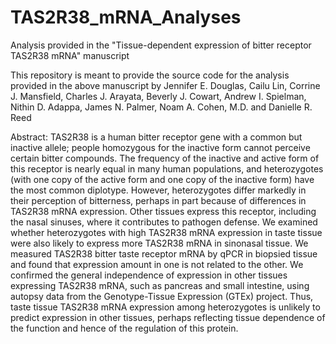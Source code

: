 # TAS2R38_mRNA_Analyses
Analysis provided in the "Tissue-dependent expression of bitter receptor TAS2R38 mRNA" manuscript

This repository is meant to provide the source code for the analysis provided in the above manuscript by Jennifer E. Douglas, Cailu Lin, Corrine J. Mansfield, Charles J. Arayata, Beverly J. Cowart, Andrew I. Spielman, Nithin D. Adappa, James N. Palmer, Noam A. Cohen, M.D. and Danielle R. Reed

Abstract: TAS2R38 is a human bitter receptor gene with a common but inactive allele; people homozygous for the inactive form cannot perceive certain bitter compounds. The frequency of the inactive and active form of this receptor is nearly equal in many human populations, and heterozygotes (with one copy of the active form and one copy of the inactive form) have the most common diplotype. However, heterozygotes differ markedly in their perception of bitterness, perhaps in part because of differences in TAS2R38 mRNA expression. Other tissues express this receptor, including the nasal sinuses, where it contributes to pathogen defense. We examined whether heterozygotes with high TAS2R38 mRNA expression in taste tissue were also likely to express more TAS2R38 mRNA in sinonasal tissue. We measured TAS2R38 bitter taste receptor mRNA by qPCR in biopsied tissue and found that expression amount in one is not related to the other. We confirmed the general independence of expression in other tissues expressing TAS2R38 mRNA, such as pancreas and small intestine, using autopsy data from the Genotype-Tissue Expression (GTEx) project. Thus, taste tissue TAS2R38 mRNA expression among heterozygotes is unlikely to predict expression in other tissues, perhaps reflecting tissue dependence of the function and hence of the regulation of this protein.
